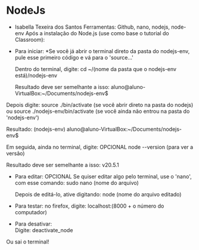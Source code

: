 # NodeJs 
- Isabella Texeira dos Santos
Ferramentas: Github, nano, nodejs, node-env
Após a instalação do Node.js (use como base o tutorial do Classroom):
  
- Para iniciar:
*Se você já abrir o terminal direto da pasta do nodejs-env, pule esse primeiro código e vá para o 'source...'
  
  Dentro do terminal, digite:
cd ~/(nome da pasta que o nodejs-env está)/nodejs-env
  
  Resultado deve ser semelhante a isso:
aluno@aluno-VirtualBox:~/Documents/nodejs-env$
  
 Depois digite:
source ./bin/activate  (se você abrir direto na pasta do nodejs)  ou
source ./nodejs-env/bin/activate  (se você ainda não entrou na pasta do 'nodejs-env')
  
 Resultado:
(nodejs-env) aluno@aluno-VirtualBox:~/Documents/nodejs-env$
  
 Em seguida, ainda no terminal, digite: OPCIONAL
node --version (para ver a versão)
  
 Resultado deve ser semelhante a isso:
v20.5.1 
  
- Para editar: OPCIONAL
  Se quiser editar algo pelo terminal, use o 'nano', com esse comando:
 sudo nano (nome do arquivo)
  
  Depois de editá-lo, ative digitando:
node (nome do arquivo editado)
  
- Para testar:
no firefox, digite:
localhost:(8000 + o número do computador)
    
  
- Para desativar:  
  Digite:
 deactivate_node
  
 Ou sai o terminal!

